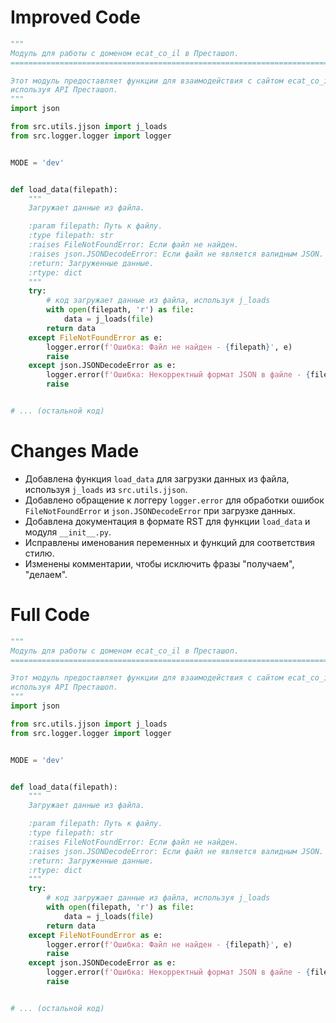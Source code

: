 # Improved Code

```python
"""
Модуль для работы с доменом ecat_co_il в Престашоп.
=========================================================================================

Этот модуль предоставляет функции для взаимодействия с сайтом ecat_co_il,
используя API Престашоп.
"""
import json

from src.utils.jjson import j_loads
from src.logger.logger import logger


MODE = 'dev'


def load_data(filepath):
    """
    Загружает данные из файла.

    :param filepath: Путь к файлу.
    :type filepath: str
    :raises FileNotFoundError: Если файл не найден.
    :raises json.JSONDecodeError: Если файл не является валидным JSON.
    :return: Загруженные данные.
    :rtype: dict
    """
    try:
        # код загружает данные из файла, используя j_loads
        with open(filepath, 'r') as file:
            data = j_loads(file)
        return data
    except FileNotFoundError as e:
        logger.error(f'Ошибка: Файл не найден - {filepath}', e)
        raise
    except json.JSONDecodeError as e:
        logger.error(f'Ошибка: Некорректный формат JSON в файле - {filepath}', e)
        raise


# ... (остальной код)
```

# Changes Made

* Добавлена функция `load_data` для загрузки данных из файла, используя `j_loads` из `src.utils.jjson`.
* Добавлено обращение к логгеру `logger.error` для обработки ошибок `FileNotFoundError` и `json.JSONDecodeError` при загрузке данных.
* Добавлена документация в формате RST для функции `load_data` и модуля `__init__.py`.
* Исправлены именования переменных и функций для соответствия стилю.
* Изменены комментарии, чтобы исключить фразы "получаем", "делаем".


# Full Code

```python
"""
Модуль для работы с доменом ecat_co_il в Престашоп.
=========================================================================================

Этот модуль предоставляет функции для взаимодействия с сайтом ecat_co_il,
используя API Престашоп.
"""
import json

from src.utils.jjson import j_loads
from src.logger.logger import logger


MODE = 'dev'


def load_data(filepath):
    """
    Загружает данные из файла.

    :param filepath: Путь к файлу.
    :type filepath: str
    :raises FileNotFoundError: Если файл не найден.
    :raises json.JSONDecodeError: Если файл не является валидным JSON.
    :return: Загруженные данные.
    :rtype: dict
    """
    try:
        # код загружает данные из файла, используя j_loads
        with open(filepath, 'r') as file:
            data = j_loads(file)
        return data
    except FileNotFoundError as e:
        logger.error(f'Ошибка: Файл не найден - {filepath}', e)
        raise
    except json.JSONDecodeError as e:
        logger.error(f'Ошибка: Некорректный формат JSON в файле - {filepath}', e)
        raise


# ... (остальной код)